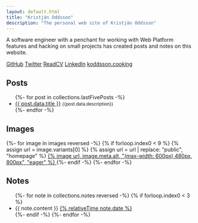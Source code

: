 ```yaml
---
layout: default.html
title: "Kristján Oddsson"
description: "The personal web site of Kristján Oddsson"
---
```


A software engineer with a penchant for working with Web Platform features and hacking on small projects has created posts and notes on this website.

<nav class="vertical" aria-label="Socials">
  <a href="https://github.com/koddsson">GitHub</a>
  <a href="https://x.com/koddsson">Twitter</a>
  <a href="https://read.cv/koddsson">ReadCV</a>
  <a href="https://linkedin.com/in/koddsson">LinkedIn</a>
  <a href="https://github.com/koddsson/cooking">koddsson.cooking</a>
</nav>

## Posts

<ul class="items">
  {%- for post in collections.lastFivePosts -%}
    <li style="margin-bottom: var(--size-2);">
      <a href="{{ post.url }}">{{ post.data.title }}</a>
      <small>{{post.data.description}}</small>
    </li>
  {%- endfor -%}
</ul>

## Images

<div class="image-grid">
{%- for image in images reversed -%}
  {% if forloop.index0 < 9 %}
    {% assign url = image.variants[0] %}
    {% assign url = url | replace: "public", "homepage" %}
    <a href="/images/{{image.id}}"> {% image url, image.meta.alt, "(max-width: 600px) 480px, 800px", "eager" %} </a>
  {%- endif -%}
{%- endfor -%}
</div>

## Notes

<ul class="items" id="notes">
  {%- for note in collections.notes reversed -%}
    {% if forloop.index0 < 3 %}
      <li>
        {{ note.content }}
        <a href="{{ note.url }}">
          {% relativeTime note.date %}
        </a>
      </li>
    {%- endif -%}
  {%- endfor -%}
</ul>
